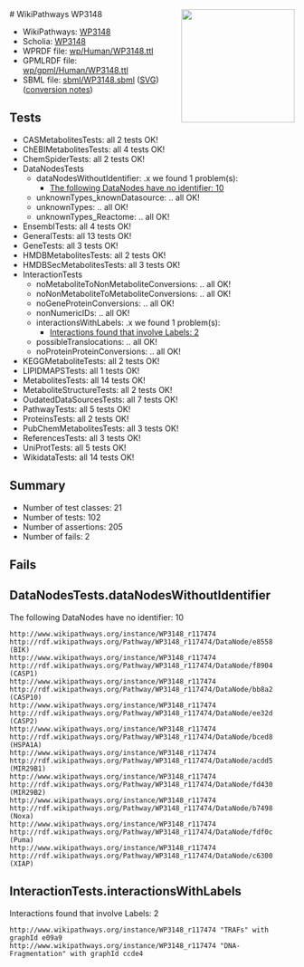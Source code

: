 <img style="float: right; width: 200px" src="../logo.png" />
# WikiPathways WP3148

* WikiPathways: [WP3148](https://identifiers.org/wikipathways:WP3148)
* Scholia: [WP3148](https://scholia.toolforge.org/wikipathways/WP3148)
* WPRDF file: [wp/Human/WP3148.ttl](../wp/Human/WP3148.ttl)
* GPMLRDF file: [wp/gpml/Human/WP3148.ttl](../wp/gpml/Human/WP3148.ttl)
* SBML file: [sbml/WP3148.sbml](../sbml/WP3148.sbml) ([SVG](../sbml/WP3148.svg)) ([conversion notes](../sbml/WP3148.txt))

## Tests
* CASMetabolitesTests: all 2 tests OK!
* ChEBIMetabolitesTests: all 4 tests OK!
* ChemSpiderTests: all 2 tests OK!
* DataNodesTests
    * dataNodesWithoutIdentifier: .x we found 1 problem(s):
        * [The following DataNodes have no identifier: 10](#8792c490)
    * unknownTypes_knownDatasource: .. all OK!
    * unknownTypes: .. all OK!
    * unknownTypes_Reactome: .. all OK!
* EnsemblTests: all 4 tests OK!
* GeneralTests: all 13 tests OK!
* GeneTests: all 3 tests OK!
* HMDBMetabolitesTests: all 2 tests OK!
* HMDBSecMetabolitesTests: all 3 tests OK!
* InteractionTests
    * noMetaboliteToNonMetaboliteConversions: .. all OK!
    * noNonMetaboliteToMetaboliteConversions: .. all OK!
    * noGeneProteinConversions: .. all OK!
    * nonNumericIDs: .. all OK!
    * interactionsWithLabels: .x we found 1 problem(s):
        * [Interactions found that involve Labels: 2](#630d2679)
    * possibleTranslocations: .. all OK!
    * noProteinProteinConversions: .. all OK!
* KEGGMetaboliteTests: all 2 tests OK!
* LIPIDMAPSTests: all 1 tests OK!
* MetabolitesTests: all 14 tests OK!
* MetaboliteStructureTests: all 2 tests OK!
* OudatedDataSourcesTests: all 7 tests OK!
* PathwayTests: all 5 tests OK!
* ProteinsTests: all 2 tests OK!
* PubChemMetabolitesTests: all 3 tests OK!
* ReferencesTests: all 3 tests OK!
* UniProtTests: all 5 tests OK!
* WikidataTests: all 14 tests OK!


## Summary

* Number of test classes: 21
* Number of tests: 102
* Number of assertions: 205
* Number of fails: 2

## Fails

<a name="8792c490" />

## DataNodesTests.dataNodesWithoutIdentifier

The following DataNodes have no identifier: 10
```
http://www.wikipathways.org/instance/WP3148_r117474 http://rdf.wikipathways.org/Pathway/WP3148_r117474/DataNode/e8558 (BIK)
http://www.wikipathways.org/instance/WP3148_r117474 http://rdf.wikipathways.org/Pathway/WP3148_r117474/DataNode/f8904 (CASP1)
http://www.wikipathways.org/instance/WP3148_r117474 http://rdf.wikipathways.org/Pathway/WP3148_r117474/DataNode/bb8a2 (CASP10)
http://www.wikipathways.org/instance/WP3148_r117474 http://rdf.wikipathways.org/Pathway/WP3148_r117474/DataNode/ee32d (CASP2)
http://www.wikipathways.org/instance/WP3148_r117474 http://rdf.wikipathways.org/Pathway/WP3148_r117474/DataNode/bced8 (HSPA1A)
http://www.wikipathways.org/instance/WP3148_r117474 http://rdf.wikipathways.org/Pathway/WP3148_r117474/DataNode/acdd5 (MIR29B1)
http://www.wikipathways.org/instance/WP3148_r117474 http://rdf.wikipathways.org/Pathway/WP3148_r117474/DataNode/fd430 (MIR29B2)
http://www.wikipathways.org/instance/WP3148_r117474 http://rdf.wikipathways.org/Pathway/WP3148_r117474/DataNode/b7498 (Noxa)
http://www.wikipathways.org/instance/WP3148_r117474 http://rdf.wikipathways.org/Pathway/WP3148_r117474/DataNode/fdf0c (Puma)
http://www.wikipathways.org/instance/WP3148_r117474 http://rdf.wikipathways.org/Pathway/WP3148_r117474/DataNode/c6300 (XIAP)
```

<a name="630d2679" />

## InteractionTests.interactionsWithLabels

Interactions found that involve Labels: 2
```
http://www.wikipathways.org/instance/WP3148_r117474 "TRAFs" with graphId e09a9
http://www.wikipathways.org/instance/WP3148_r117474 "DNA-Fragmentation" with graphId ccde4
```

